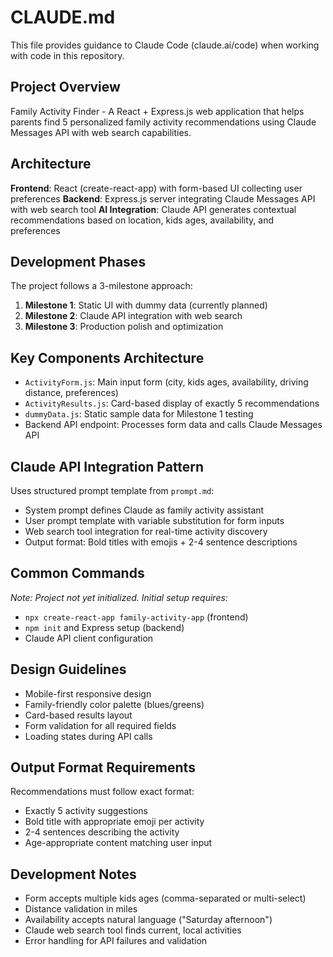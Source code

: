 # CLAUDE.md

This file provides guidance to Claude Code (claude.ai/code) when working with code in this repository.

## Project Overview
Family Activity Finder - A React + Express.js web application that helps parents find 5 personalized family activity recommendations using Claude Messages API with web search capabilities.

## Architecture
**Frontend**: React (create-react-app) with form-based UI collecting user preferences
**Backend**: Express.js server integrating Claude Messages API with web search tool
**AI Integration**: Claude API generates contextual recommendations based on location, kids ages, availability, and preferences

## Development Phases
The project follows a 3-milestone approach:
1. **Milestone 1**: Static UI with dummy data (currently planned)
2. **Milestone 2**: Claude API integration with web search
3. **Milestone 3**: Production polish and optimization

## Key Components Architecture
- `ActivityForm.js`: Main input form (city, kids ages, availability, driving distance, preferences)
- `ActivityResults.js`: Card-based display of exactly 5 recommendations
- `dummyData.js`: Static sample data for Milestone 1 testing
- Backend API endpoint: Processes form data and calls Claude Messages API

## Claude API Integration Pattern
Uses structured prompt template from `prompt.md`:
- System prompt defines Claude as family activity assistant
- User prompt template with variable substitution for form inputs
- Web search tool integration for real-time activity discovery
- Output format: Bold titles with emojis + 2-4 sentence descriptions

## Common Commands
*Note: Project not yet initialized. Initial setup requires:*
- `npx create-react-app family-activity-app` (frontend)
- `npm init` and Express setup (backend)
- Claude API client configuration

## Design Guidelines
- Mobile-first responsive design
- Family-friendly color palette (blues/greens)
- Card-based results layout
- Form validation for all required fields
- Loading states during API calls

## Output Format Requirements
Recommendations must follow exact format:
- Exactly 5 activity suggestions
- Bold title with appropriate emoji per activity
- 2-4 sentences describing the activity
- Age-appropriate content matching user input

## Development Notes
- Form accepts multiple kids ages (comma-separated or multi-select)
- Distance validation in miles
- Availability accepts natural language ("Saturday afternoon")
- Claude web search tool finds current, local activities
- Error handling for API failures and validation